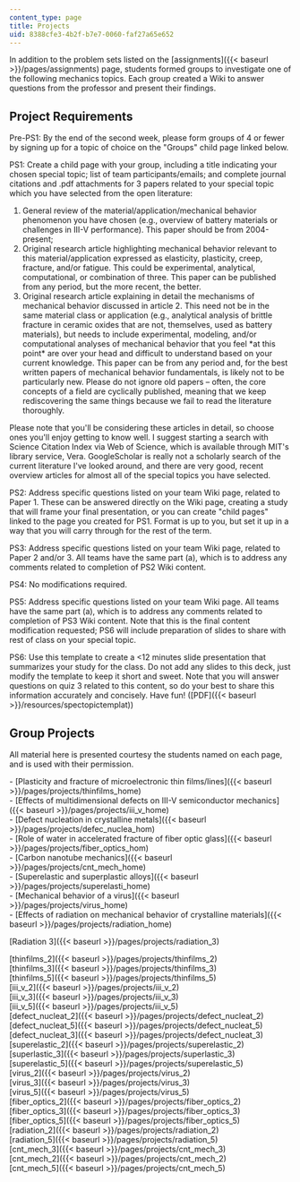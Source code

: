 ```yaml
---
content_type: page
title: Projects
uid: 8388cfe3-4b2f-b7e7-0060-faf27a65e652
---
```


In addition to the problem sets listed on the [assignments]({{< baseurl >}}/pages/assignments) page, students formed groups to investigate one of the following mechanics topics. Each group created a Wiki to answer questions from the professor and present their findings.

Project Requirements
--------------------

Pre-PS1: By the end of the second week, please form groups of 4 or fewer by signing up for a topic of choice on the "Groups" child page linked below.

PS1: Create a child page with your group, including a title indicating your chosen special topic; list of team participants/emails; and complete journal citations and .pdf attachments for 3 papers related to your special topic which you have selected from the open literature:

1.  General review of the material/application/mechanical behavior phenomenon you have chosen (e.g., overview of battery materials or challenges in III-V performance). This paper should be from 2004-present;
2.  Original research article highlighting mechanical behavior relevant to this material/application expressed as elasticity, plasticity, creep, fracture, and/or fatigue. This could be experimental, analytical, computational, or combination of three. This paper can be published from any period, but the more recent, the better.
3.  Original research article explaining in detail the mechanisms of mechanical behavior discussed in article 2. This need not be in the same material class or application (e.g., analytical analysis of brittle fracture in ceramic oxides that are not, themselves, used as battery materials), but needs to include experimental, modeling, and/or computational analyses of mechanical behavior that you feel \*at this point\* are over your head and difficult to understand based on your current knowledge. This paper can be from any period and, for the best written papers of mechanical behavior fundamentals, is likely not to be particularly new. Please do not ignore old papers – often, the core concepts of a field are cyclically published, meaning that we keep rediscovering the same things because we fail to read the literature thoroughly.

Please note that you'll be considering these articles in detail, so choose ones you'll enjoy getting to know well. I suggest starting a search with Science Citation Index via Web of Science, which is available through MIT's library service, Vera. GoogleScholar is really not a scholarly search of the current literature I've looked around, and there are very good, recent overview articles for almost all of the special topics you have selected.

PS2: Address specific questions listed on your team Wiki page, related to Paper 1. These can be answered directly on the Wiki page, creating a study that will frame your final presentation, or you can create "child pages" linked to the page you created for PS1. Format is up to you, but set it up in a way that you will carry through for the rest of the term.

PS3: Address specific questions listed on your team Wiki page, related to Paper 2 and/or 3. All teams have the same part (a), which is to address any comments related to completion of PS2 Wiki content.

PS4: No modifications required.

PS5: Address specific questions listed on your team Wiki page. All teams have the same part (a), which is to address any comments related to completion of PS3 Wiki content. Note that this is the final content modification requested; PS6 will include preparation of slides to share with rest of class on your special topic.

PS6: Use this template to create a \<12 minutes slide presentation that summarizes your study for the class. Do not add any slides to this deck, just modify the template to keep it short and sweet. Note that you will answer questions on quiz 3 related to this content, so do your best to share this information accurately and concisely. Have fun! ([PDF]({{< baseurl >}}/resources/spectopictemplat))

Group Projects
--------------

All material here is presented courtesy the students named on each page, and is used with their permission.

\- [Plasticity and fracture of microelectronic thin films/lines]({{< baseurl >}}/pages/projects/thinfilms_home)  
\- [Effects of multidimensional defects on III-V semiconductor mechanics]({{< baseurl >}}/pages/projects/iii_v_home)  
\- [Defect nucleation in crystalline metals]({{< baseurl >}}/pages/projects/defec_nuclea_hom)  
\- [Role of water in accelerated fracture of fiber optic glass]({{< baseurl >}}/pages/projects/fiber_optics_hom)  
\- [Carbon nanotube mechanics]({{< baseurl >}}/pages/projects/cnt_mech_home)  
\- [Superelastic and superplastic alloys]({{< baseurl >}}/pages/projects/superelasti_home)  
\- [Mechanical behavior of a virus]({{< baseurl >}}/pages/projects/virus_home)  
\- [Effects of radiation on mechanical behavior of crystalline materials]({{< baseurl >}}/pages/projects/radiation_home)

[Radiation 3]({{< baseurl >}}/pages/projects/radiation_3)

[thinfilms\_2]({{< baseurl >}}/pages/projects/thinfilms_2)  
[thinfilms\_3]({{< baseurl >}}/pages/projects/thinfilms_3)  
[thinfilms\_5]({{< baseurl >}}/pages/projects/thinfilms_5)  
[iii\_v\_2]({{< baseurl >}}/pages/projects/iii_v_2)  
[iii\_v\_3]({{< baseurl >}}/pages/projects/iii_v_3)  
[iii\_v\_5]({{< baseurl >}}/pages/projects/iii_v_5)  
[defect\_nucleat\_2]({{< baseurl >}}/pages/projects/defect_nucleat_2)  
[defect\_nucleat\_5]({{< baseurl >}}/pages/projects/defect_nucleat_5)  
[defect\_nucleat\_3]({{< baseurl >}}/pages/projects/defect_nucleat_3)  
[superelastic\_2]({{< baseurl >}}/pages/projects/superelastic_2)  
[superlastic\_3]({{< baseurl >}}/pages/projects/superlastic_3)  
[superelastic\_5]({{< baseurl >}}/pages/projects/superelastic_5)  
[virus\_2]({{< baseurl >}}/pages/projects/virus_2)  
[virus\_3]({{< baseurl >}}/pages/projects/virus_3)  
[virus\_5]({{< baseurl >}}/pages/projects/virus_5)  
[fiber\_optics\_2]({{< baseurl >}}/pages/projects/fiber_optics_2)  
[fiber\_optics\_3]({{< baseurl >}}/pages/projects/fiber_optics_3)  
[fiber\_optics\_5]({{< baseurl >}}/pages/projects/fiber_optics_5)  
[radiation\_2]({{< baseurl >}}/pages/projects/radiation_2)  
[radiation\_5]({{< baseurl >}}/pages/projects/radiation_5)  
[cnt\_mech\_3]({{< baseurl >}}/pages/projects/cnt_mech_3)  
[cnt\_mech\_2]({{< baseurl >}}/pages/projects/cnt_mech_2)  
[cnt\_mech\_5]({{< baseurl >}}/pages/projects/cnt_mech_5)